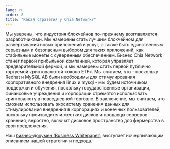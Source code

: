 ```yaml
---
lang: ru
order: 8
title: "Какая стратегия у Chia Network?"
---
```


Мы уверены, что индустрия блокчейнов по-прежнему возглавляется разработчиками. Мы намерены стать лучшим блокчейном для развертывания новых приложений и услуг, а также быть единственным серьезным и безопасным выбором для таких приложений, как стабильные монеты с суверенным обеспечением. Бизнес Chia Network станет первой прибыльной компанией, которая управляет предварительной фермой, и мы намерены стать первой публично торгуемой криптовалютой «около ETF». Мы считаем, что - поскольку Redhat и MySQL AB были необходимы для стимулирования корпоративного внедрения linux и mysql - мы будем источником поддержки и обучения, поскольку государственные организации, финансовые учреждения и корпорации стремятся использовать криптовалюту в повседневной торговле. В заключение, мы считаем, что сможем использовать экосистему хранения данных для стимулирования внедрения в корпорациях и конечных пользователей, поскольку производители жестких дисков и продавцы серверов хранения, вероятно, включат дисковое пространство для фермерства в свои предложения.

Наш [бизнес-докумен (Business Whitepaper)](https://www.chia.net/assets/Chia-Business-Whitepaper-2021-02-09-v1.0.pdf) выступает исчерпывающим описанием нашей стратегии и подхода.
